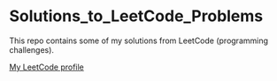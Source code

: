 # Solutions_to_LeetCode_Problems

This repo contains some of my solutions from LeetCode (programming challenges).

[My LeetCode profile](https://leetcode.com/dnsverzijl/)

